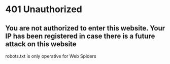 # 401 Unauthorized
## You are not authorized to enter this website. Your IP has been registered in case there is a future attack on this website
robots.txt is only operative for Web Spiders

